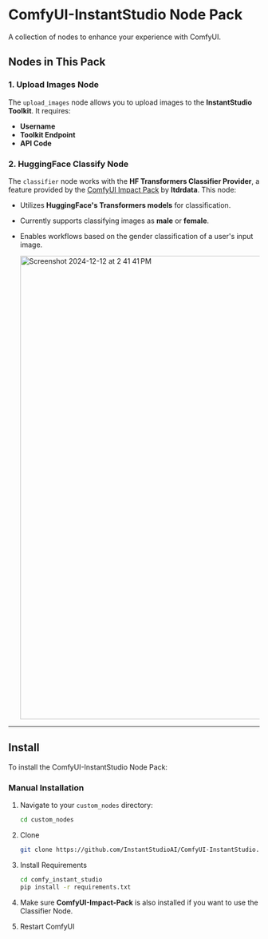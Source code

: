 # ComfyUI-InstantStudio Node Pack

A collection of nodes to enhance your experience with ComfyUI.

## Nodes in This Pack

### 1. **Upload Images Node**
The `upload_images` node allows you to upload images to the **InstantStudio Toolkit**. It requires:
- **Username**
- **Toolkit Endpoint**
- **API Code**

### 2. **HuggingFace Classify Node**
The `classifier` node works with the **HF Transformers Classifier Provider**, a feature provided by the [ComfyUI Impact Pack](https://github.com/ltdrdata/ComfyUI-Impact-Pack) by **ltdrdata**. This node:
- Utilizes **HuggingFace's Transformers models** for classification.
- Currently supports classifying images as **male** or **female**.
- Enables workflows based on the gender classification of a user's input image.

  <img width="928" alt="Screenshot 2024-12-12 at 2 41 41 PM" src="https://github.com/user-attachments/assets/6b81af77-9477-48bc-9ee9-878bde9f2803" />

---
## Install

To install the ComfyUI-InstantStudio Node Pack:

### Manual Installation
1. Navigate to your `custom_nodes` directory:
   ```bash
   cd custom_nodes
   ```
2. Clone
   ```bash
   git clone https://github.com/InstantStudioAI/ComfyUI-InstantStudio.git
   ```
3. Install Requirements
   ```bash
   cd comfy_instant_studio
   pip install -r requirements.txt
   ```
4. Make sure **ComfyUI-Impact-Pack** is also installed if you want to use the Classifier Node. 

5. Restart ComfyUI

